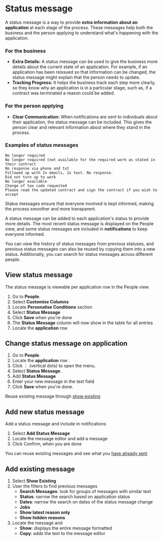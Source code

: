 # Status message

A status message is a way to provide **extra information about an application** at each stage of the process. These
messages
help both the business and the person applying to understand what's happening with the application.

<explanation>

### For the business

* **Extra Details:** A status message can be used to give the business more details about the current state of an
  application. For example, if an application has been reissued so that information can be changed, the status message
  might explain
  that the person needs to update.
* **Tracking Progress:** It helps the business track each step more clearly, so they know why an application is in a
  particular stage, such as, if a contract was terminated a reason could be added.

### For the person applying

* **Clear Communication:** When notifications are sent to individuals about their application, the status message can be
  included. This gives the person clear and relevant information about where they stand in the process.

### Examples of status messages

```
No longer required
No longer required (not available for the required work as stated in their contract
No response via phone and txt
Followed up with 2x emails, 1x text. No response.
Did not turn up to work
No longer available
Change of tax code requested
Please read the updated contract and sign the contract if you wish to accept
```

Status messages ensure that everyone involved is kept informed, making the process smoother and more transparent.

<prompt>

A status message can be added to each application's status to provide more details. The most recent status message is
displayed on the People view, and some status messages are included in **notifications** to keep everyone informed.

You can view the history of status messages from previous statuses, and previous status messages can also be reused by
copying them into a new status. Additionally, you can search for status messages across different people.

</prompt>

</explanation>

<instructions>

## View status message

The status message is viewable per application row in the People view.

1. Go to **People**.
2. Select <span class="mdi mdi-cog-outline"></span> **Customise Columns**
3. Locate **Personalise Conditions** section
4. Select **Status Message**
5. Click **Save** when you're done
6. The **Status Message** column will now show in the table for all entries
7. Locate the **application** row <span class="mdi mdi-checkbox-marked-outline"></span>

</instructions>

<instructions>

## Change status message on application

1. Go to **People**.
2. Locate the **application** row <span class="mdi mdi-checkbox-marked-outline"></span>.
3. Click &vellip; (vertical dots) to open the menu.
4. Select **Status Message**.
5. Add **Status Message**<span class="mdi mdi-chevron-right"></span>
6. Enter your new message in the text field
4. Click **Save** when you're done.

<prompt>

Reuse existing message through [show existing](#add-existing-message)

</prompt>

</instructions>

<instructions>

## Add new status message

Add a status message and include in notifications

1. Select **Add Status Message**
2. Locate the message editor and add a message
3. Click Confirm, when you are done

<prompt>

You can reuse existing messages and see what you [have already sent](#add-existing-message)

</prompt>

</instructions>

<instructions>

## Add existing message

1. Select **Show Existing**<span class="mdi mdi-chevron-right"></span>
2. User the filters to find previous messages
   * **Search Messages**: look for groups of messages with similar text
   * **Status**: narrow the search based on application status
   * **Dates**: narrow the search on dates of the status message change
   * **Jobs**
   * **Show latest reason only**
   * **Show hidden reasons**
3. Locate the message and
    * **Show**: displays the entire message formatted
    * **Copy**: adds the text to the message editor

</instructions>
